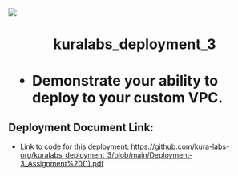 <img src="https://github.com/kura-labs-org/kuralabs_deployment_1/blob/main/Kuralogo.png">
<h1 align="center">kuralabs_deployment_3<h1> 

- Demonstrate your ability to deploy to your custom VPC.

## Deployment Document Link:
-  Link to code for this deployment: https://github.com/kura-labs-org/kuralabs_deployment_3/blob/main/Deployment-3_Assignment%20(1).pdf

